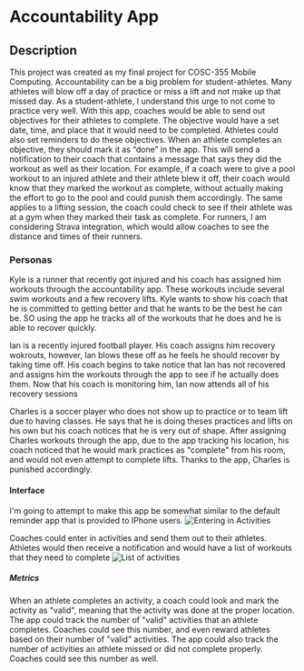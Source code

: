 # Accountability App

## Description

This project was created as my final project for COSC-355 Mobile Computing. Accountability can be a big problem for student-athletes.
Many athletes will blow off a day of practice or miss a lift and not make up that missed day. As a student-athlete, I understand this urge to not come to practice very well. 
With this app, coaches would be able to send out objectives for their athletes to complete. The objective would have a set date, time, and place that it would need to be completed. 
Athletes could also set reminders to do these objectives. When an athlete completes an objective, they should mark it as “done” in the app. 
This will send a notification to their coach that contains a message that says they did the workout as well as their location. 
For example, if a coach were to give a pool workout to an injured athlete and their athlete blew it off, their coach would know that they marked the workout as complete, without actually making the effort to go to the pool and could punish them accordingly. 
The same applies to a lifting session, the coach could check to see if their athlete was at a gym when they marked their task as complete. 
For runners, I am considering Strava integration, which would allow coaches to see the distance and times of their runners.


### Personas
Kyle is a runner that recently got injured and his coach has assigned him workouts through the accountability app. These workouts include several swim workouts and a few recovery lifts.
Kyle wants to show his coach that he is committed to getting better and that he wants to be the best he can be. SO using the app he tracks all of the workouts that he does and he is able to recover quickly.

Ian is a recently injured football player. His coach assigns him recovery wokrouts, however, Ian blows these off as he feels he should recover by taking time off.
His coach begins to take notice that Ian has not recovered and assigns him the workouts through the app to see if he actually does them. Now that his coach
is monitoring him, Ian now attends all of his recovery sessions

Charles is a soccer player who does not show up to practice or to team lift due to having classes. He says that he is doing theses practices and lifts on his own but his coach notices that he is very out of shape.
After assigning Charles workouts through the app, due to the app tracking his location, his coach noticed that he would mark practices as "complete" from his room, and would not even attempt to complete lifts.
Thanks to the app, Charles is punished accordingly.

#### Interface
I'm going to attempt to make this app be somewhat similar to the default reminder app that is provided to IPhone users. 
![Entering in Activities](https://support.apple.com/library/content/dam/edam/applecare/images/en_US/iOS/ios15-iphone-12-pro-reminders-new-reminder.jpg)


Coaches could enter in activities and send them out to their athletes.
Athletes would then receive a notification and would have a list of workouts that they need to complete
![List of activities](https://support.apple.com/library/content/dam/edam/applecare/images/en_US/iOS/ios15-iphone-12-pro-reminders-remind-while-messaging.jpg)

##### Metrics
When an athlete completes an activity, a coach could look and mark the activity as "valid", meaning that the activity was done at the proper location.
The app could track the number of "valid" activities that an athlete completes. Coaches could see this number, and even reward athletes based on their number of "valid" activities.
The app could also track the number of activities an athlete missed or did not complete properly. Coaches could see this number as well.